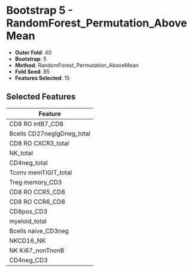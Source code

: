# Bootstrap 5 - RandomForest_Permutation_AboveMean

- **Outer Fold**: 40
- **Bootstrap**: 5
- **Method**: RandomForest_Permutation_AboveMean
- **Fold Seed**: 85
- **Features Selected**: 15

## Selected Features

| Feature |
|---------|
| CD8 RO intB7_CD8 |
| Bcells CD27negIgDneg_total |
| CD8 RO CXCR3_total |
| NK_total |
| CD4neg_total |
| Tconv memTIGIT_total |
| Treg memory_CD3 |
| CD8 RO CCR5_CD8 |
| CD8 RO CCR6_CD8 |
| CD8pos_CD3 |
| myeloid_total |
| Bcells naive_CD3neg |
| NKCD16_NK |
| NK Ki67_nonTnonB |
| CD4neg_CD3 |
